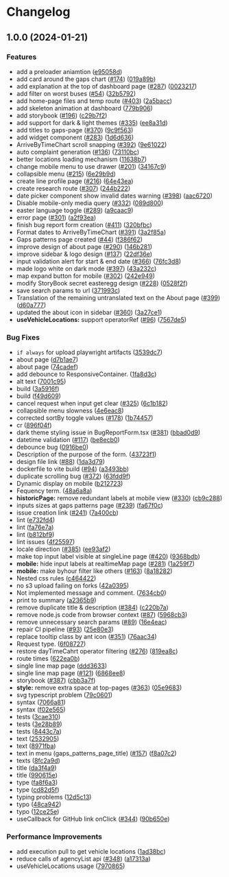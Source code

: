 # Changelog

## 1.0.0 (2024-01-21)


### Features

* add a preloader aniamtion ([e95058d](https://github.com/shootermv/open-bus-map-search/commit/e95058dbf75c3ab3d7b214defb1b9935b627e57f))
* add card around the gaps chart ([#174](https://github.com/shootermv/open-bus-map-search/issues/174)) ([019a89b](https://github.com/shootermv/open-bus-map-search/commit/019a89be1b34b7e9b6b36b894e695043ced9c77b))
* add explanation at the top of dashboard page ([#287](https://github.com/shootermv/open-bus-map-search/issues/287)) ([0023217](https://github.com/shootermv/open-bus-map-search/commit/0023217bebac2894053a91f2f1e66ddf01d7e307))
* add filter on worst buses ([#54](https://github.com/shootermv/open-bus-map-search/issues/54)) ([32b5792](https://github.com/shootermv/open-bus-map-search/commit/32b57927ac4c745179d1c04fd1dd3f7a37948137))
* add home-page files and temp route ([#403](https://github.com/shootermv/open-bus-map-search/issues/403)) ([2a5bacc](https://github.com/shootermv/open-bus-map-search/commit/2a5bacc1c33e71fb23c3b43977487f93a2e94995))
* add skeleton animation at dashboard ([779b906](https://github.com/shootermv/open-bus-map-search/commit/779b90665b47870e9277413c7de27cf032d46a63))
* add storybook ([#196](https://github.com/shootermv/open-bus-map-search/issues/196)) ([c29b7f2](https://github.com/shootermv/open-bus-map-search/commit/c29b7f29758d18aebee9df3d25e1e51d35242afb))
* add support for dark & light themes ([#335](https://github.com/shootermv/open-bus-map-search/issues/335)) ([ee8a31d](https://github.com/shootermv/open-bus-map-search/commit/ee8a31d3931d5ae9da4124e6f10c7bf20248958c))
* add titles to gaps-page ([#370](https://github.com/shootermv/open-bus-map-search/issues/370)) ([9c9f563](https://github.com/shootermv/open-bus-map-search/commit/9c9f5630a59abdd8c0cfeb2739b5ff0c169b4f80))
* add widget component ([#283](https://github.com/shootermv/open-bus-map-search/issues/283)) ([1d6d636](https://github.com/shootermv/open-bus-map-search/commit/1d6d636b350ad73ebfdff5c29f7bf633435045ad))
* ArriveByTimeChart scroll snapping ([#392](https://github.com/shootermv/open-bus-map-search/issues/392)) ([9e61022](https://github.com/shootermv/open-bus-map-search/commit/9e61022ec6a1b03d86befc3c970b61e73a10241a))
* auto complaint generation ([#136](https://github.com/shootermv/open-bus-map-search/issues/136)) ([73110bc](https://github.com/shootermv/open-bus-map-search/commit/73110bc7d30cc55e20554a402b112fa241d632b3))
* better locations loading mechanism ([11638b7](https://github.com/shootermv/open-bus-map-search/commit/11638b7a132a81d63854802bf8df57d14f2b799c))
* change mobile menu to use drawer ([#201](https://github.com/shootermv/open-bus-map-search/issues/201)) ([34167c9](https://github.com/shootermv/open-bus-map-search/commit/34167c925b50bae9cb2fa2cb322a419f6507e7fe))
* collapsible menu ([#215](https://github.com/shootermv/open-bus-map-search/issues/215)) ([6e29b9d](https://github.com/shootermv/open-bus-map-search/commit/6e29b9d674a36ba19e3b121466b212c168627fd8))
* create line profile page ([#216](https://github.com/shootermv/open-bus-map-search/issues/216)) ([64e43ea](https://github.com/shootermv/open-bus-map-search/commit/64e43ea62e68cee0591bbe3c15c4a383757b6519))
* create research route ([#307](https://github.com/shootermv/open-bus-map-search/issues/307)) ([244b222](https://github.com/shootermv/open-bus-map-search/commit/244b2225b22a36b1e91f568294609c3803fd0164))
* date picker component show invalid dates warning ([#398](https://github.com/shootermv/open-bus-map-search/issues/398)) ([aac6720](https://github.com/shootermv/open-bus-map-search/commit/aac6720a7cdf63df7280a023085affba4f589cf0))
* Disable mobile-only media query ([#332](https://github.com/shootermv/open-bus-map-search/issues/332)) ([089d800](https://github.com/shootermv/open-bus-map-search/commit/089d8004b0404367059e074236f4f59ff44a5888))
* easter language toggle ([#289](https://github.com/shootermv/open-bus-map-search/issues/289)) ([a9caac9](https://github.com/shootermv/open-bus-map-search/commit/a9caac978ce4cdb03c65fc2189b7e6da03c7e97d))
* error page ([#301](https://github.com/shootermv/open-bus-map-search/issues/301)) ([a2f93ea](https://github.com/shootermv/open-bus-map-search/commit/a2f93ea03f260d3728dc88d4a66d91950cd3ca93))
* finish bug report form creation ([#411](https://github.com/shootermv/open-bus-map-search/issues/411)) ([320bfbc](https://github.com/shootermv/open-bus-map-search/commit/320bfbcaa9f8fb7bd05b5db779e47e3b4904f28c))
* Format dates to ArriveByTimeChart ([#391](https://github.com/shootermv/open-bus-map-search/issues/391)) ([3a2f85a](https://github.com/shootermv/open-bus-map-search/commit/3a2f85a443739b866bf6cbcd7f9793928baffda2))
* Gaps patterns page created ([#44](https://github.com/shootermv/open-bus-map-search/issues/44)) ([f386f62](https://github.com/shootermv/open-bus-map-search/commit/f386f62775f65cbdd022f2c1a6d3ce647f600299))
* improve design of about page ([#290](https://github.com/shootermv/open-bus-map-search/issues/290)) ([146b281](https://github.com/shootermv/open-bus-map-search/commit/146b281de106edd949f0a418da0e038ab51dcd6e))
* improve sidebar & logo design ([#137](https://github.com/shootermv/open-bus-map-search/issues/137)) ([22df36e](https://github.com/shootermv/open-bus-map-search/commit/22df36e32efdfd978204ebc76fc219f59db72b7c))
* input validation alert for start & end date ([#366](https://github.com/shootermv/open-bus-map-search/issues/366)) ([76fc3d8](https://github.com/shootermv/open-bus-map-search/commit/76fc3d86e9fa94a6910141d73b3efbb74ab5315f))
* made logo white on dark mode ([#397](https://github.com/shootermv/open-bus-map-search/issues/397)) ([43a232c](https://github.com/shootermv/open-bus-map-search/commit/43a232cf166d31b6d7a2275ce32a37d09fdb4357))
* map expand button for mobile ([#302](https://github.com/shootermv/open-bus-map-search/issues/302)) ([242e949](https://github.com/shootermv/open-bus-map-search/commit/242e949d091263109dd7734bd3d586e98e4fc911))
* modify StoryBook secret easteregg design  ([#228](https://github.com/shootermv/open-bus-map-search/issues/228)) ([0528f2f](https://github.com/shootermv/open-bus-map-search/commit/0528f2f3fe1d99f4d37854f9f2c46c7836e5ce4e))
* save search params to url ([371993c](https://github.com/shootermv/open-bus-map-search/commit/371993c48141649953fdd0afe3c6dbcc1b02b923))
* Translation of the remaining untranslated text on the About page ([#399](https://github.com/shootermv/open-bus-map-search/issues/399)) ([d60a777](https://github.com/shootermv/open-bus-map-search/commit/d60a7776053bc1e32d4ac22ec12d9d1e4240449b))
* updated the about icon in sidebar ([#360](https://github.com/shootermv/open-bus-map-search/issues/360)) ([3a27ce1](https://github.com/shootermv/open-bus-map-search/commit/3a27ce11827f78abfeccfc81a9a6c37bb78ee686))
* **useVehicleLocations:** support operatorRef ([#96](https://github.com/shootermv/open-bus-map-search/issues/96)) ([7567de5](https://github.com/shootermv/open-bus-map-search/commit/7567de5760529c137b43b7ee26a12bb27d6154ee))


### Bug Fixes

* `if always` for upload playwright artifacts ([3539dc7](https://github.com/shootermv/open-bus-map-search/commit/3539dc76c571bc4df6d8396c95d096c656717e59))
* about page ([d7b1ae7](https://github.com/shootermv/open-bus-map-search/commit/d7b1ae78d8f987d25c238d066026f5b64f72e8a2))
* about page ([74cadef](https://github.com/shootermv/open-bus-map-search/commit/74cadefb708b2f4bb9b0fc1ed163577c9d511bf9))
* add debounce to ResponsiveContainer. ([1fa8d3c](https://github.com/shootermv/open-bus-map-search/commit/1fa8d3c9e5580cf8ce408e10e4a8f8f0d5f4bff4))
* alt text ([7001c95](https://github.com/shootermv/open-bus-map-search/commit/7001c95ed677433cd2a847ad3498930fbd079dfb))
* build ([3a5916f](https://github.com/shootermv/open-bus-map-search/commit/3a5916fa0edd728383d2289edcfcc76dbaca925c))
* build ([f49d609](https://github.com/shootermv/open-bus-map-search/commit/f49d6090970eeb2e935be8c51f508fd46afdff3b))
* cancel request when input get clear ([#325](https://github.com/shootermv/open-bus-map-search/issues/325)) ([6c1b182](https://github.com/shootermv/open-bus-map-search/commit/6c1b182d960d48be31ddd5db8aa1b83d4e49cae5))
* collapsible menu slowness ([4e6eac8](https://github.com/shootermv/open-bus-map-search/commit/4e6eac822bd24e62af992707d2f9dc4c6488db5c))
* corrected sortBy toggle values ([#178](https://github.com/shootermv/open-bus-map-search/issues/178)) ([1b74457](https://github.com/shootermv/open-bus-map-search/commit/1b744573eb416d8f3a02a974a493f00243df117d))
* cr ([896f04f](https://github.com/shootermv/open-bus-map-search/commit/896f04fd37d28a141f90776839e84aae60511186))
* dark theme styling issue in BugReportForm.tsx ([#381](https://github.com/shootermv/open-bus-map-search/issues/381)) ([bbad0d9](https://github.com/shootermv/open-bus-map-search/commit/bbad0d9134da489d0703c55d2c6682ffecaa5f86))
* datetime validation ([#117](https://github.com/shootermv/open-bus-map-search/issues/117)) ([be8ecb0](https://github.com/shootermv/open-bus-map-search/commit/be8ecb0f0a4afacc1eb67c25a29c46482fc16c69))
* debounce bug ([0916be0](https://github.com/shootermv/open-bus-map-search/commit/0916be0e6e3e409f68456ded97c7a0d2ae8e66ef))
* Description of the purpose of the form. ([43723f1](https://github.com/shootermv/open-bus-map-search/commit/43723f156d2d3b2a0b301f1eefeabfc71a7e1be2))
* design file link ([#88](https://github.com/shootermv/open-bus-map-search/issues/88)) ([1da3d79](https://github.com/shootermv/open-bus-map-search/commit/1da3d791930f4ab10ac67e90a9319c6aeeff1b1a))
* dockerfile to vite build ([#94](https://github.com/shootermv/open-bus-map-search/issues/94)) ([a3493bb](https://github.com/shootermv/open-bus-map-search/commit/a3493bb9c34beede7129f4ab10973137da3a4718))
* duplicate scrolling bug ([#372](https://github.com/shootermv/open-bus-map-search/issues/372)) ([63fdd9f](https://github.com/shootermv/open-bus-map-search/commit/63fdd9fea8c6f5c0709660cb161a91b4e900a2b8))
* Dynamic display on mobile ([b212723](https://github.com/shootermv/open-bus-map-search/commit/b212723d933a1b88a055b4b1ad0f21d35960e327))
* Fequency term. ([48a6a8a](https://github.com/shootermv/open-bus-map-search/commit/48a6a8aea472cad3057c143911a08c269b4c38ff))
* **historicPage:** remove redundant labels at mobile view ([#330](https://github.com/shootermv/open-bus-map-search/issues/330)) ([cb9c288](https://github.com/shootermv/open-bus-map-search/commit/cb9c288a50ff19b6d6617433532d834fd8039a83))
* inputs sizes at gaps patterns page ([#239](https://github.com/shootermv/open-bus-map-search/issues/239)) ([fa67f0c](https://github.com/shootermv/open-bus-map-search/commit/fa67f0cca35bc7080cc81ff0ec84bcdcbc7e5080))
* issue creation link ([#241](https://github.com/shootermv/open-bus-map-search/issues/241)) ([7a400cb](https://github.com/shootermv/open-bus-map-search/commit/7a400cbe0e1febb267a3034e7c520c1cd06cb847))
* lint ([e732fd4](https://github.com/shootermv/open-bus-map-search/commit/e732fd4d250401ae1e7d6ee79ada34f5843c0ca4))
* lint ([fa76e7a](https://github.com/shootermv/open-bus-map-search/commit/fa76e7adb3ce967de50973831893f240141969b1))
* lint ([b812bf9](https://github.com/shootermv/open-bus-map-search/commit/b812bf9dcf44b5218001bdfa192f3600b5c57046))
* lint issues ([4f25597](https://github.com/shootermv/open-bus-map-search/commit/4f25597d570affbeb7f49fbc59dbaa4f3868f393))
* locale direction ([#385](https://github.com/shootermv/open-bus-map-search/issues/385)) ([ee93af2](https://github.com/shootermv/open-bus-map-search/commit/ee93af2c1b07c8f399d612931145ee3551d49139))
* make top input label visible at singleLine page ([#420](https://github.com/shootermv/open-bus-map-search/issues/420)) ([9368bdb](https://github.com/shootermv/open-bus-map-search/commit/9368bdb76de9df82fcf6f8689149b4c794ebeee2))
* **mobile:** hide input labels at realtimeMap page ([#281](https://github.com/shootermv/open-bus-map-search/issues/281)) ([1a259f7](https://github.com/shootermv/open-bus-map-search/commit/1a259f71a30b106d618ee341946522bfc901b6c4))
* **mobile:** make byhour filter like others ([#163](https://github.com/shootermv/open-bus-map-search/issues/163)) ([8a18282](https://github.com/shootermv/open-bus-map-search/commit/8a18282702f5da7db79dc65b4be169e546d5d54c))
* Nested css rules ([c464422](https://github.com/shootermv/open-bus-map-search/commit/c46442227d9496406fbcf63f43bce50f894e03d4))
* no s3 upload failing on forks ([42a0395](https://github.com/shootermv/open-bus-map-search/commit/42a0395f690540f220d54fa424d2cd450b5c0abd))
* Not implemented message and comment. ([7634cb0](https://github.com/shootermv/open-bus-map-search/commit/7634cb00071ef96b9e2abe319331c6f0c59d645f))
* print to summary ([a2365b9](https://github.com/shootermv/open-bus-map-search/commit/a2365b905b85b0cbc00b0c14ee12e1c759f4b781))
* remove duplicate title & description ([#384](https://github.com/shootermv/open-bus-map-search/issues/384)) ([c220b7a](https://github.com/shootermv/open-bus-map-search/commit/c220b7aafe4efe0412914228fc8314e94eeada41))
* remove node.js code from browser context ([#87](https://github.com/shootermv/open-bus-map-search/issues/87)) ([5968cb3](https://github.com/shootermv/open-bus-map-search/commit/5968cb3c01c8029187a68b4d394d9204fd4cddf6))
* remove unnecessary search params ([#89](https://github.com/shootermv/open-bus-map-search/issues/89)) ([16e4eac](https://github.com/shootermv/open-bus-map-search/commit/16e4eac5f0cec2b608c5ed25887d73aa6485ac33))
* repair CI pipeline ([#93](https://github.com/shootermv/open-bus-map-search/issues/93)) ([25e80e3](https://github.com/shootermv/open-bus-map-search/commit/25e80e313b5b0e04b20cbc887fdbf3791e835db3))
* replace tooltip class by ant icon ([#351](https://github.com/shootermv/open-bus-map-search/issues/351)) ([76aac34](https://github.com/shootermv/open-bus-map-search/commit/76aac34c386fbebcba6e04c5d2743d57f6423813))
* Request type. ([6f08727](https://github.com/shootermv/open-bus-map-search/commit/6f08727dfcd6a822504b54c3212bcb9e901e2b2e))
* restore dayTimeCahrt operator filtering ([#276](https://github.com/shootermv/open-bus-map-search/issues/276)) ([819ea8c](https://github.com/shootermv/open-bus-map-search/commit/819ea8cdcaaad71542eb3f01058466f36e2f5fa7))
* route times ([622ea0b](https://github.com/shootermv/open-bus-map-search/commit/622ea0b6d3d1189c466fdc19c83400799ccde9df))
* single line map page ([ddd3633](https://github.com/shootermv/open-bus-map-search/commit/ddd3633329d16defdc51cee37a89e43d6cf0dce6))
* single line map page ([#121](https://github.com/shootermv/open-bus-map-search/issues/121)) ([6868ee8](https://github.com/shootermv/open-bus-map-search/commit/6868ee8d64abd2c41b034f138f6453e1add6a1ab))
* storybook ([#387](https://github.com/shootermv/open-bus-map-search/issues/387)) ([cbb3a7f](https://github.com/shootermv/open-bus-map-search/commit/cbb3a7ff9039217ab111285f15b648113e450f75))
* **style:** remove extra space at top-pages ([#363](https://github.com/shootermv/open-bus-map-search/issues/363)) ([05e9683](https://github.com/shootermv/open-bus-map-search/commit/05e96839aa550b90c0d277ad0ce857d4bfb64ed8))
* svg typescript problem ([79c0601](https://github.com/shootermv/open-bus-map-search/commit/79c0601ec420afeaf8d4f6290306d66d18a2366c))
* syntax ([7066a81](https://github.com/shootermv/open-bus-map-search/commit/7066a81395e0d3c68dca759448fc9e07ffa310e0))
* syntax ([f02e565](https://github.com/shootermv/open-bus-map-search/commit/f02e565fcdb3857245fc3a37a643de6d30d2ffd6))
* tests ([3cae310](https://github.com/shootermv/open-bus-map-search/commit/3cae31006829e7915a508b729bac643ba8ba6789))
* tests ([3e28b89](https://github.com/shootermv/open-bus-map-search/commit/3e28b8991d2d9ca426279a99cd8dea4ae4b21fdc))
* tests ([8443c7a](https://github.com/shootermv/open-bus-map-search/commit/8443c7a5930b6903a09e289853f8c7f79877e9f9))
* text ([2532905](https://github.com/shootermv/open-bus-map-search/commit/253290549e73287bd344689b3f9e7e078a59e272))
* text ([8971fba](https://github.com/shootermv/open-bus-map-search/commit/8971fba7103c13b2db82164748f97eef0b2dad8e))
* text in menu (gaps_patterns_page_title) ([#157](https://github.com/shootermv/open-bus-map-search/issues/157)) ([f8a07c2](https://github.com/shootermv/open-bus-map-search/commit/f8a07c2a8661a3fe5026ea3042688ba1753d8cdd))
* texts ([8fc2a9d](https://github.com/shootermv/open-bus-map-search/commit/8fc2a9dc48bc3178a0d32d4abb82bcdaa6883033))
* title ([da3f4a9](https://github.com/shootermv/open-bus-map-search/commit/da3f4a95e66f4c30ba26a728754cb5ca87b28455))
* title ([990615e](https://github.com/shootermv/open-bus-map-search/commit/990615e4c5361563c9974a52869b0efa98adba82))
* type ([fa8f6a3](https://github.com/shootermv/open-bus-map-search/commit/fa8f6a3203e05656767f58b5d134538c26c933d2))
* type ([cd82d5f](https://github.com/shootermv/open-bus-map-search/commit/cd82d5f96e983338ed92fdbd3bc5c7c35b387e1c))
* typing problems ([12d5c13](https://github.com/shootermv/open-bus-map-search/commit/12d5c135666eb5470f3dd1cac6dfb2d22425e895))
* typo ([48ca942](https://github.com/shootermv/open-bus-map-search/commit/48ca94224aab96e285f347bda5d2c26e68cc7518))
* typo ([12ce25e](https://github.com/shootermv/open-bus-map-search/commit/12ce25e578aae069baed03d979be7b7f7ec52254))
* useCallback for GitHub link onClick ([#344](https://github.com/shootermv/open-bus-map-search/issues/344)) ([90b650e](https://github.com/shootermv/open-bus-map-search/commit/90b650e3be97da3b1913c93af0edf95e0d377c2e))


### Performance Improvements

* add execution pull to get vehicle locations ([1ad38bc](https://github.com/shootermv/open-bus-map-search/commit/1ad38bc85e1d4c6815f2799f2ce84fd5cc7da18f))
* reduce calls of agencyList api ([#348](https://github.com/shootermv/open-bus-map-search/issues/348)) ([a17313a](https://github.com/shootermv/open-bus-map-search/commit/a17313a481cdcacc6d1b5ce9380b491e86ec44d0))
* useVehicleLocations usage ([7970865](https://github.com/shootermv/open-bus-map-search/commit/79708652c9711b87b2d6d9e95a0d6f5262913a4b))

